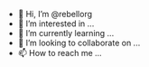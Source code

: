 - 👋 Hi, I’m @rebellorg
- 👀 I’m interested in ...
- 🌱 I’m currently learning ...
- 💞️ I’m looking to collaborate on ...
- 📫 How to reach me ...

<!---
rebellorg/rebellorg is a ✨ special ✨ repository because its `README.md` (this file) appears on your GitHub profile.
You can click the Preview link to take a look at your changes.
--->
